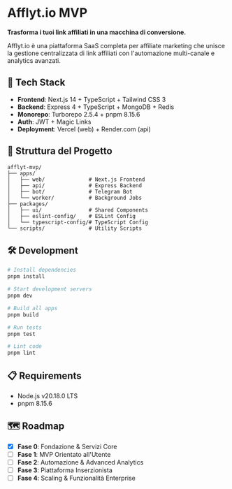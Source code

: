 # Afflyt.io MVP

**Trasforma i tuoi link affiliati in una macchina di conversione.**

Afflyt.io è una piattaforma SaaS completa per affiliate marketing che unisce la gestione centralizzata di link affiliati con l'automazione multi-canale e analytics avanzati.

## 🚀 Tech Stack

- **Frontend**: Next.js 14 + TypeScript + Tailwind CSS 3
- **Backend**: Express 4 + TypeScript + MongoDB + Redis
- **Monorepo**: Turborepo 2.5.4 + pnpm 8.15.6
- **Auth**: JWT + Magic Links
- **Deployment**: Vercel (web) + Render.com (api)

## 📁 Struttura del Progetto

```
afflyt-mvp/
├── apps/
│   ├── web/              # Next.js Frontend
│   ├── api/              # Express Backend
│   ├── bot/              # Telegram Bot
│   └── worker/           # Background Jobs
├── packages/
│   ├── ui/               # Shared Components
│   ├── eslint-config/    # ESLint Config
│   └── typescript-config/# TypeScript Config
└── scripts/              # Utility Scripts
```

## 🛠️ Development

```bash
# Install dependencies
pnpm install

# Start development servers
pnpm dev

# Build all apps
pnpm build

# Run tests
pnpm test

# Lint code
pnpm lint
```

## 📋 Requirements

- Node.js v20.18.0 LTS
- pnpm 8.15.6

## 🗺️ Roadmap

- [x] **Fase 0**: Fondazione & Servizi Core
- [ ] **Fase 1**: MVP Orientato all'Utente
- [ ] **Fase 2**: Automazione & Advanced Analytics
- [ ] **Fase 3**: Piattaforma Inserzionista
- [ ] **Fase 4**: Scaling & Funzionalità Enterprise
